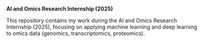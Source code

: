 **AI and Omics Research Internship (2025)**

This repository contains my work during the AI and Omics Research Internship (2025), focusing on applying machine learning and deep learning to omics data (genomics, transcriptomics, proteomics).
